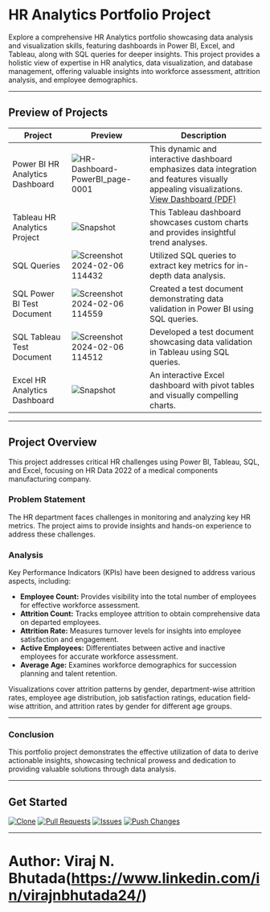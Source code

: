 # HR Analytics Portfolio Project

Explore a comprehensive HR Analytics portfolio showcasing data analysis and visualization skills, featuring dashboards in Power BI, Excel, and Tableau, along with SQL queries for deeper insights. This project provides a holistic view of expertise in HR analytics, data visualization, and database management, offering valuable insights into workforce assessment, attrition analysis, and employee demographics.

---

## Preview of Projects

| Project | Preview | Description |
| --- | --- | --- |
| Power BI HR Analytics Dashboard | ![HR-Dashboard-PowerBI_page-0001](https://github.com/virajbhutada/HR-Analytics-Portfolio-Project/assets/143819712/9f2cf40e-ab76-4fa3-91ce-d2aa867030f7) | This dynamic and interactive dashboard emphasizes data integration and features visually appealing visualizations. [View Dashboard (PDF)](https://github.com/virajbhutada/HR-Analytics-Portfolio-Project/files/14175354/HR-Dashboard-PowerBI.pdf) |
| Tableau HR Analytics Project | ![Snapshot](https://github.com/virajbhutada/HR-Analytics-Portfolio-Project/assets/143819712/2e13df15-2968-4798-be6b-254001b1cda1) | This Tableau dashboard showcases custom charts and provides insightful trend analyses. |
| SQL Queries | ![Screenshot 2024-02-06 114432](https://github.com/virajbhutada/HR-Analytics-Portfolio-Project/assets/143819712/10333448-a860-434b-97cf-8fc16d9d4678) | Utilized SQL queries to extract key metrics for in-depth data analysis. |
| SQL Power BI Test Document | ![Screenshot 2024-02-06 114559](https://github.com/virajbhutada/HR-Analytics-Portfolio-Project/assets/143819712/50348845-5099-4706-9ee7-c076cd0a66d7) | Created a test document demonstrating data validation in Power BI using SQL queries. |
| SQL Tableau Test Document | ![Screenshot 2024-02-06 114512](https://github.com/virajbhutada/HR-Analytics-Portfolio-Project/assets/143819712/ed8ab178-a067-43d9-8643-5e744df3a11c) | Developed a test document showcasing data validation in Tableau using SQL queries. |
| Excel HR Analytics Dashboard | ![Snapshot](https://github.com/virajbhutada/HR-Analytics-Portfolio-Project/assets/143819712/ab9e748b-80dc-4dd2-b335-fe6f70ceb9c5) | An interactive Excel dashboard with pivot tables and visually compelling charts. |

---

## Project Overview

This project addresses critical HR challenges using Power BI, Tableau, SQL, and Excel, focusing on HR Data 2022 of a medical components manufacturing company.

### Problem Statement

The HR department faces challenges in monitoring and analyzing key HR metrics. The project aims to provide insights and hands-on experience to address these challenges.

### Analysis

Key Performance Indicators (KPIs) have been designed to address various aspects, including:

- **Employee Count:** Provides visibility into the total number of employees for effective workforce assessment.
- **Attrition Count:** Tracks employee attrition to obtain comprehensive data on departed employees.
- **Attrition Rate:** Measures turnover levels for insights into employee satisfaction and engagement.
- **Active Employees:** Differentiates between active and inactive employees for accurate workforce assessment.
- **Average Age:** Examines workforce demographics for succession planning and talent retention.

Visualizations cover attrition patterns by gender, department-wise attrition rates, employee age distribution, job satisfaction ratings, education field-wise attrition, and attrition rates by gender for different age groups.

---

### Conclusion

This portfolio project demonstrates the effective utilization of data to derive actionable insights, showcasing technical prowess and dedication to providing valuable solutions through data analysis.

---

## Get Started


[![Clone](https://img.shields.io/badge/Clone-Repository-brightgreen)](https://github.com/virajbhutada/HR-Analytics-Portfolio-Project.git) [![Pull Requests](https://img.shields.io/badge/Pull%20Requests-Welcome-blue)](https://github.com/virajbhutada/HR-Analytics-Portfolio-Project/pulls) [![Issues](https://img.shields.io/badge/Report-Issues-red)](https://github.com/virajbhutada/HR-Analytics-Portfolio-Project/issues) [![Push Changes](https://img.shields.io/badge/Push-Changes-yellow)](https://github.com/virajbhutada/HR-Analytics-Portfolio-Project.git)




---

# **Author:** Viraj N. Bhutada(https://www.linkedin.com/in/virajnbhutada24/)
